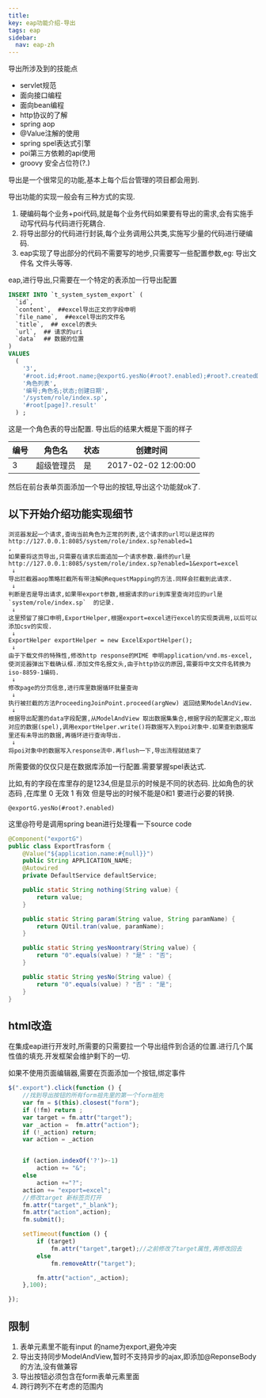 ```yaml
---
title: 
key: eap功能介绍-导出
tags: eap
sidebar:
  nav: eap-zh
---
```


导出所涉及到的技能点

* servlet规范
* 面向接口编程
* 面向bean编程
* http协议的了解
* spring aop
* @Value注解的使用
* spring spel表达式引擎
* poi第三方依赖的api使用
* groovy 安全占位符(?.)

导出是一个很常见的功能,基本上每个后台管理的项目都会用到.

导出功能的实现一般会有三种方式的实现.

1. 硬编码每个业务+poi代码,就是每个业务代码如果要有导出的需求,会有实施手动写代码与代码进行死耦合.
2. 将导出部分的代码进行封装,每个业务调用公共类,实施写少量的代码进行硬编码.
3. eap实现了导出部分的代码不需要写的地步,只需要写一些配置参数,eg: 导出文件名 文件头等等.

eap,进行导出,只需要在一个特定的表添加一行导出配置

```sql
INSERT INTO `t_system_system_export` (
  `id`,
  `content`,  ##excel导出正文的字段申明
  `file_name`,  ##excel导出的文件名
  `title`,  ## excel的表头
  `url`,  ## 请求的uri
  `data`  ## 数据的位置
) 
VALUES
  (
    '3',
    '#root.id;#root.name;@exportG.yesNo(#root?.enabled);#root?.createdDate',
    '角色列表',
    '编号;角色名;状态;创建日期',
    '/system/role/index.sp',
    '#root[page]?.result'
  ) ;
```

这是一个角色表的导出配置. 导出后的结果大概是下面的样子

|编号|角色名|状态|创建时间|
|---|---|---|---|
|3| 超级管理员| 是| 2017-02-02 12:00:00|

然后在前台表单页面添加一个导出的按钮,导出这个功能就ok了.

## 以下开始介绍功能实现细节
```text
浏览器发起一个请求,查询当前角色为正常的列表,这个请求的url可以是这样的
http://127.0.0.1:8085/system/role/index.sp?enabled=1
,
如果要将这页导出,只需要在请求后面追加一个请求参数.最终的url是
http://127.0.0.1:8085/system/role/index.sp?enabled=1&export=excel
 ↓
导出拦截器aop策略拦截所有带注解@RequestMapping的方法.同样会拦截到此请求.
 ↓
判断是否是导出请求,如果带export参数,根据请求的uri到库里查询对应的url是`system/role/index.sp`  的记录.
 ↓
这里预留了接口申明,ExportHelper,根据export=excel进行excel的实现类调用,以后可以添加csv的实现.
 ↓
ExportHelper exportHelper = new ExcelExportHelper();
 ↓
由于下载文件的特殊性,修改http response的MIME 申明application/vnd.ms-excel,使浏览器弹出下载确认框.添加文件名报文头,由于http协议的原因,需要将中文文件名转换为iso-8859-1编码.
 ↓
修改page的分页信息,进行库里数据循环批量查询
 ↓
执行被拦截的方法ProceedingJoinPoint.proceed(argNew) 返回结果ModelAndView.
 ↓
根据导出配置的data字段配置,从ModelAndView 取出数据集集合,根据字段的配置定义,取出对应的数据(spel),调用exportHelper.write()将数据写入到poi对象中.如果查到数据库里还有未导出的数据,再循环进行查询导出.
 ↓
将poi对象中的数据写入response流中.再flush一下,导出流程就结束了
```

所需要做的仅仅只是在数据库添加一行配置.需要掌握spel表达式.

比如,有的字段在库里存的是1234,但是显示的时候是不同的状态码.
比如角色的状态码 ,在库里 0 无效 1 有效 但是导出的时候不能是0和1 要进行必要的转换.

`@exportG.yesNo(#root?.enabled)`

这里@符号是调用spring bean进行处理看一下source code

```java
@Component("exportG")
public class ExportTrasform {
    @Value("${application.name:#{null}}")
    public String APPLICATION_NAME;
    @Autowired
    private DefaultService defaultService;

    public static String nothing(String value) {
        return value;
    }

    public static String param(String value, String paramName) {
        return QUtil.tran(value, paramName);
    }

    public static String yesNoontrary(String value) {
        return "0".equals(value) ? "是" : "否";
    }

    public static String yesNo(String value) {
        return "0".equals(value) ? "否" : "是";
    }
}
```

## html改造

在集成eap进行开发时,所需要的只需要拉一个导出组件到合适的位置.进行几个属性值的填充.开发框架会维护剩下的一切.

如果不使用页面编辑器,需要在页面添加一个按钮,绑定事件

```javascript
$(".export").click(function () {
    //找到导出按钮的所有form祖先里的第一个form祖先
    var fm = $(this).closest("form");
    if (!fm) return ;
    var target = fm.attr("target");
    var _action =  fm.attr("action");
    if (!_action) return;
    var action = _action


    if (action.indexOf('?')>-1)
        action += "&";
    else
        action +="?";
    action += "export=excel";
    //修改target 新标签页打开
    fm.attr("target","_blank");
    fm.attr("action",action);
    fm.submit();

    setTimeout(function () {
        if (target)
            fm.attr("target",target);//之前修改了target属性,再修改回去
        else
            fm.removeAttr("target");

        fm.attr("action",_action);
    },100);

});

```

## 限制

1. 表单元素里不能有input 的name为export,避免冲突
2. 导出支持同步ModelAndView,暂时不支持异步的ajax,即添加@ReponseBody的方法,没有做兼容
3. 导出按钮必须包含在form表单元素里面
4. 跨行跨列不在考虑的范围内










